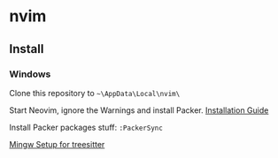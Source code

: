 # nvim

## Install

### Windows

Clone this repository to `~\AppData\Local\nvim\`

Start Neovim, ignore the Warnings and install Packer. [Installation Guide](https://github.com/wbthomason/packer.nvim?tab=readme-ov-file#quickstart)

Install Packer packages stuff: `:PackerSync`

[Mingw Setup for treesitter](https://github.com/nvim-treesitter/nvim-treesitter/wiki/Windows-support#mingw-toolchain)


